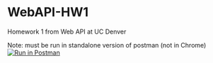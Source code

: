 # WebAPI-HW1
Homework 1 from Web API at UC Denver

Note: must be run in standalone version of postman (not in Chrome)
[![Run in Postman](https://run.pstmn.io/button.svg)](https://app.getpostman.com/run-collection/437d11b7ff77f6e681bb)
